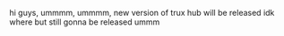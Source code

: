 hi guys, ummmm, ummmm, new version of trux hub will be released idk where but still gonna be released ummm
